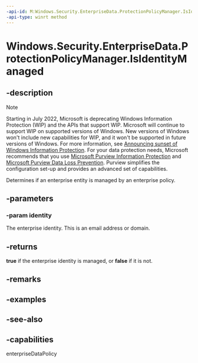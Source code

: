 ```yaml
---
-api-id: M:Windows.Security.EnterpriseData.ProtectionPolicyManager.IsIdentityManaged(System.String)
-api-type: winrt method
---
```


<!-- Method syntax
public bool IsIdentityManaged(System.String identity)
-->

# Windows.Security.EnterpriseData.ProtectionPolicyManager.IsIdentityManaged

## -description

> [!NOTE]
> Starting in July 2022, Microsoft is deprecating Windows Information Protection (WIP) and the APIs that support WIP. Microsoft will continue to support WIP on supported versions of Windows. New versions of Windows won't include new capabilities for WIP, and it won't be supported in future versions of Windows. For more information, see [Announcing sunset of Windows Information Protection](https://techcommunity.microsoft.com/t5/windows-it-pro-blog/announcing-the-sunset-of-windows-information-protection-wip/ba-p/3579282).
> For your data protection needs, Microsoft recommends that you use [Microsoft Purview Information Protection](/microsoft-365/compliance/information-protection) and [Microsoft Purview Data Loss Prevention](/microsoft-365/compliance/dlp-learn-about-dlp). Purview simplifies the configuration set-up and provides an advanced set of capabilities.

Determines if an enterprise entity is managed by an enterprise policy.

## -parameters

### -param identity

The enterprise identity. This is an email address or domain.

## -returns

**true** if the enterprise identity is managed, or **false** if it is not.

## -remarks

## -examples

## -see-also

## -capabilities

enterpriseDataPolicy
